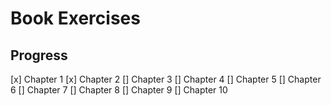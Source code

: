 # Book Exercises

## Progress

[x] Chapter 1
[x] Chapter 2
[] Chapter 3
[] Chapter 4
[] Chapter 5
[] Chapter 6
[] Chapter 7
[] Chapter 8
[] Chapter 9
[] Chapter 10